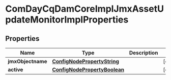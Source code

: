 

# ComDayCqDamCoreImplJmxAssetUpdateMonitorImplProperties

## Properties

Name | Type | Description | Notes
------------ | ------------- | ------------- | -------------
**jmxObjectname** | [**ConfigNodePropertyString**](ConfigNodePropertyString.md) |  |  [optional]
**active** | [**ConfigNodePropertyBoolean**](ConfigNodePropertyBoolean.md) |  |  [optional]



